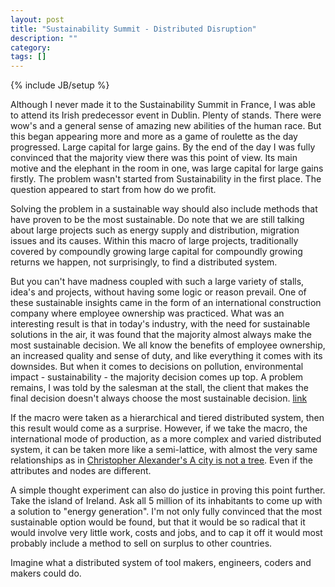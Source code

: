 ```yaml
---
layout: post
title: "Sustainability Summit - Distributed Disruption"
description: ""
category:
tags: []
---
```

{% include JB/setup %}

Although I never made it to the Sustainability Summit in France, I was able to
attend its Irish predecessor event in Dublin. Plenty of stands. There were wow's
and a general sense of amazing new abilities of the human race. But this
began appearing more and more as a game of roulette as the day progressed. Large
capital for large gains. By the end of the day I was fully convinced that the
majority view there was this point of view. Its main motive and
the elephant in the room in one, was large capital for large gains firstly. The
problem wasn't started from Sustainability in the first place. The question
appeared to start from how do we profit.

Solving the problem in a sustainable way should also include methods that have
proven to be the most sustainable. Do note that we are still talking about
large projects such as energy supply and distribution, migration issues and its
causes. Within this macro of large projects, traditionally covered by compoundly
growing large capital for compoundly growing returns we happen, not surprisingly,
to find a distributed system.

But you can't have madness coupled with such a large variety of stalls, idea's
and projects, without having some logic or reason prevail. One of these
sustainable insights came in the form of an international construction company
where employee ownership was practiced. What was an interesting result is that in
today's industry, with the need for sustainable solutions in the air, it was
found that the majority almost always make the most sustainable decision. We all
know the benefits of employee ownership, an increased quality and sense of duty,
and like everything it comes with its downsides. But when it comes to decisions
on pollution, environmental impact - sustainability - the majority decision
comes up top. A problem remains, I was told by the salesman at the stall, the
client that makes the final decision doesn't always choose the most
sustainable decision. [link](http)

If the macro were taken as a hierarchical and tiered distributed system, then
this result would come as a surprise. However, if we take the macro, the
international mode of production, as a more complex and varied distributed
system, it can be taken more like a semi-lattice, with almost the very same
relationships as in [Christopher Alexander's A city is not a tree](http://www.bp.ntu.edu.tw/wp-content/uploads/2011/12/06-Alexander-A-city-is-not-a-tree.pdf).
Even if the attributes and nodes are different.

A simple thought experiment can also do justice in proving this point further.
Take the island of Ireland. Ask all 5 million of its inhabitants to come up with
a solution to "energy generation". I'm not only fully convinced that the most
sustainable option would be found, but that it would be so radical that it
would involve very little work, costs and jobs, and to cap it off it would most
probably include a method to sell on surplus to other countries.

Imagine what a distributed system of tool makers, engineers, coders and makers
could do.
